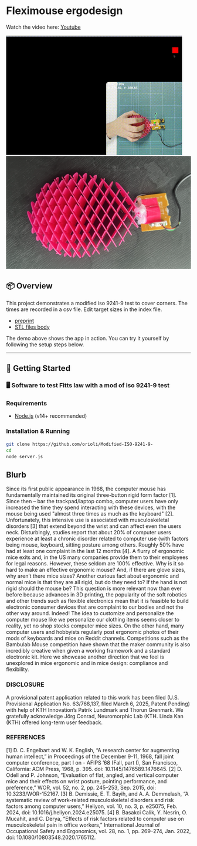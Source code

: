 # Fleximouse ergodesign
Watch the video here: [Youtube](https://youtube.com/playlist?list=PL8Ob471RcQSDtlxx66lxihxfww_0dLFrz&si=DlGAZF54hJgAhNmD)

![Demo](demo.gif)
![Demo](topview.png)


## 📦 Overview

This project demonstrates a modified iso 9241-9 test to cover corners. The times are recorded in a csv file. Edit target sizes in the index file.

- [preprint](http://dx.doi.org/10.13140/RG.2.2.15783.25762) 
- [STL files body](https://www.crealitycloud.com/model-detail/6644218123c97821105231e2)



The demo above shows the app in action. You can try it yourself by following the setup steps below.

---

## 🚀 Getting Started
### 🖥️ Software to test Fitts law with a mod of iso 9241-9 test 

### Requirements
- [Node.js](https://nodejs.org/) (v14+ recommended)

### Installation & Running

```bash
git clone https://github.com/orioli/Modified-ISO-9241-9-
cd 
node server.js
```

## Blurb
Since its first public appearance in 1968, the computer mouse has fundamentally maintained its original three-button rigid form factor [1]. Since then – bar the trackpad/laptop combo, computer users have only increased the time they spend interacting with these devices, with the mouse being used "almost three times as much as the keyboard" [2]. Unfortunately,  this intensive use is associated with musculoskeletal disorders [3] that extend beyond the wrist and can affect even the users neck. Disturbingly, studies report that about 20% of computer users experience at least a chronic disorder related to computer use (with factors being mouse, keyboard, sitting posture among others. Roughly 50% have had at least one complaint in the last 12 months [4]. A flurry of ergonomic mice exits and, in the US many companies provide them to their employees for legal reasons. However, these seldom are 100% effective. Why is it so hard to make an effective ergonomic mouse? And, if there are glove sizes, why aren’t there mice sizes? Another curious fact about ergonomic and normal mice is that they are all rigid, but do they need to? If the hand is not rigid should the mouse be? This question is more relevant now than ever before because advances in 3D printing, the popularity of the soft robotics and other trends such as flexible electronics mean that it is feasible to build electronic consumer devices that are complaint to our bodies and not the other way around. Indeed! The idea to customize and personalize the computer mouse like we personalize our clothing items seems closer to reality, yet no shop stocks computer mice sizes. On the other hand, many computer users and hobbyists regularly post ergonomic photos of their mods of keyboards and mice on Reddit channels. Competitions such as the Bambulab Mouse competition have shown that the maker community is also incredibly creative when given a working framework and a standard electronic kit. Here we showcase another direction that we feel is unexplored in mice ergonomic and in mice design: compliance and flexibility. 

### DISCLOSURE
A provisional patent application related to this work has been filed (U.S. Provisional Application No. 63/768,137, filed March 6, 2025, Patent Pending) with help of KTH Innovation’s Patrik Lundmark and Thorun Grenmark. We gratefully acknowledge Jörg Conrad, Neuromorphic Lab (KTH. Linda Kan (KTH) offered long-term user feedback. 

### REFERENCES 
[1]	D. C. Engelbart and W. K. English, “A research center for augmenting human intellect,” in Proceedings of the December 9-11, 1968, fall joint computer conference, part I on - AFIPS ’68 (Fall, part I), San Francisco, California: ACM Press, 1968, p. 395. doi: 10.1145/1476589.1476645.
[2]	D. Odell and P. Johnson, “Evaluation of flat, angled, and vertical computer mice and their effects on wrist posture, pointing performance, and preference,” WOR, vol. 52, no. 2, pp. 245–253, Sep. 2015, doi: 10.3233/WOR-152167.
[3]	B. Demissie, E. T. Bayih, and A. A. Demmelash, “A systematic review of work-related musculoskeletal disorders and risk factors among computer users,” Heliyon, vol. 10, no. 3, p. e25075, Feb. 2024, doi: 10.1016/j.heliyon.2024.e25075.
[4]	B. Basakci Calik, Y. Nesrin, O. Mucahit, and C. Derya, “Effects of risk factors related to computer use on musculoskeletal pain in office workers,” International Journal of Occupational Safety and Ergonomics, vol. 28, no. 1, pp. 269–274, Jan. 2022, doi: 10.1080/10803548.2020.1765112.


